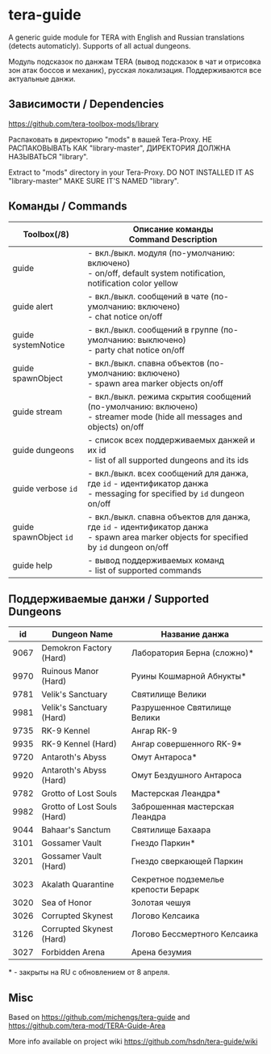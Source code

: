 # tera-guide
A generic guide module for TERA with English and Russian translations (detects automaticly). Supports of all actual dungeons.

Модуль подсказок по данжам TERA (вывод подсказок в чат и отрисовка зон атак боссов и механик), русская локализация. Поддерживаются все актуальные данжи.

## Зависимости / Dependencies
https://github.com/tera-toolbox-mods/library

Распаковать в директорию "mods" в вашей Tera-Proxy. НЕ РАСПАКОВЫВАТЬ КАК "library-master", ДИРЕКТОРИЯ ДОЛЖНА НАЗЫВАТЬСЯ "library".

Extract to "mods" directory in your Tera-Proxy. DO NOT INSTALLED IT AS "library-master" MAKE SURE IT'S NAMED "library".

## Команды / Commands
Toolbox(/8) | Описание команды<br>Command Description
--- | ---
guide | - вкл./выкл. модуля (по-умолчанию: включено)<br> - on/off, default system notification, notification color yellow
guide alert | - вкл./выкл. сообщений в чате (по-умолчанию: включено)<br> - chat notice on/off
guide systemNotice | - вкл./выкл. сообщений в группе (по-умолчанию: выключено)<br> - party chat notice on/off
guide spawnObject | - вкл./выкл. спавна объектов (по-умолчанию: включено)<br> - spawn area marker objects on/off
guide stream | - вкл./выкл. режима скрытия сообщений (по-умолчанию: включено)<br> - streamer mode (hide all messages and objects) on/off
guide dungeons | - список всех поддерживаемых данжей и их id<br> - list of all supported dungeons and its ids
guide verbose `id` | - вкл./выкл. всех сообщений для данжа, где `id` - идентификатор данжа<br> - messaging for specified by `id` dungeon on/off
guide spawnObject `id` | - вкл./выкл. спавна объектов для данжа, где `id` - идентификатор данжа<br> - spawn area marker objects for specified by `id` dungeon on/off
guide help | - вывод поддерживаемых команд<br> - list of supported commands

## Поддерживаемые данжи / Supported Dungeons
id | Dungeon Name | Название данжа
--- | --- | ---
9067 | Demokron Factory (Hard) | Лаборатория Берна (сложно)*
9970 | Ruinous Manor (Hard) | Руины Кошмарной Абнукты*
9781 | Velik's Sanctuary | Святилище Велики
9981 | Velik's Sanctuary (Hard) | Разрушенное Святилище Велики
9735 | RK-9 Kennel | Ангар RK-9
9935 | RK-9 Kennel (Hard) | Ангар совершенного RK-9*
9720 | Antaroth's Abyss | Омут Антароса*
9920 | Antaroth's Abyss (Hard) | Омут Бездушного Антароса
9782 | Grotto of Lost Souls | Мастерская Леандра*
9982 | Grotto of Lost Souls (Hard) | Заброшенная мастерская Леандра
9044 | Bahaar's Sanctum | Святилище Бахаара
3101 | Gossamer Vault | Гнездо Паркин*
3201 | Gossamer Vault (Hard) | Гнездо сверкающей Паркин
3023 | Akalath Quarantine | Секретное подземелье крепости Берарк
3020 | Sea of Honor | Золотая чешуя
3026 | Corrupted Skynest | Логово Келсаика
3126 | Corrupted Skynest (Hard) | Логово Бессмертного Келсаика
3027 | Forbidden Arena | Арена безумия

&#x002A; - закрыты на RU с обновлением от 8 апреля.

## Misc
Based on https://github.com/michengs/tera-guide and https://github.com/tera-mod/TERA-Guide-Area

More info available on project wiki https://github.com/hsdn/tera-guide/wiki
